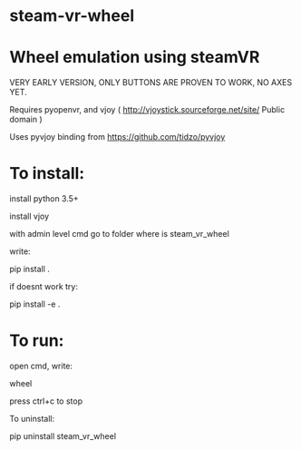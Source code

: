 # steam-vr-wheel
Wheel emulation using steamVR
=============================
VERY EARLY VERSION, ONLY BUTTONS ARE PROVEN TO WORK, NO AXES YET.

Requires pyopenvr, and vjoy ( http://vjoystick.sourceforge.net/site/ Public domain )

Uses pyvjoy binding from https://github.com/tidzo/pyvjoy

To install:
===========
install python 3.5+

install vjoy

with admin level cmd go to folder where is steam_vr_wheel

write:

pip install .

if doesnt work try:

pip install -e .



To run:
=======
open cmd, write:

wheel

press ctrl+c to stop

To uninstall:

pip uninstall steam_vr_wheel

